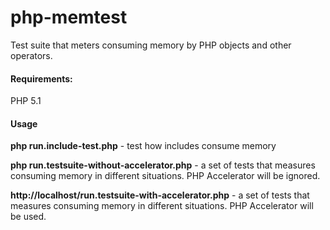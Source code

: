 php-memtest
===========

Test suite that meters consuming memory by PHP objects and other operators.

#### Requirements:
PHP 5.1

#### Usage
**php run.include-test.php** - test how includes consume memory

**php run.testsuite-without-accelerator.php** - a set of tests that measures consuming memory in different situations. PHP Accelerator will be ignored.

**http://localhost/run.testsuite-with-accelerator.php** - a set of tests that measures consuming memory in different situations. PHP Accelerator will be used.